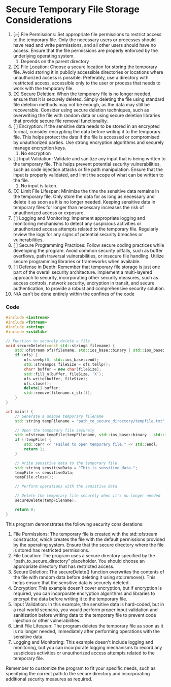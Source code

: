 # Secure Temporary File Storage Considerations

1. [~] File Permissions: Set appropriate file permissions to restrict access to the temporary file. Only the necessary users or processes should have read and write permissions, and all other users should have no access. Ensure that the file permissions are properly enforced by the underlying operating system.
   1. Depends on the parent directory
2. [X] File Location: Choose a secure location for storing the temporary file. Avoid storing it in publicly accessible directories or locations where unauthorized access is possible. Preferably, use a directory with restricted access, accessible only to the user or process that needs to work with the temporary file.
3. [X] Secure Deletion: When the temporary file is no longer needed, ensure that it is securely deleted. Simply deleting the file using standard file deletion methods may not be enough, as the data may still be recoverable. Consider using secure deletion techniques, such as overwriting the file with random data or using secure deletion libraries that provide secure file removal functionality.
4. [ ] Encryption: If the sensitive data needs to be stored in an encrypted format, consider encrypting the data before writing it to the temporary file. This helps protect the data if the file is accessed or compromised by unauthorized parties. Use strong encryption algorithms and securely manage encryption keys.
   1. No encryption
5. [ ] Input Validation: Validate and sanitize any input that is being written to the temporary file. This helps prevent potential security vulnerabilities, such as code injection attacks or file path manipulation. Ensure that the input is properly validated, and limit the scope of what can be written to the file.
   1. No input is taken.
6. [X] Limit File Lifespan: Minimize the time the sensitive data remains in the temporary file. Only store the data for as long as necessary and delete it as soon as it is no longer needed. Keeping sensitive data in temporary files for longer than necessary increases the risk of unauthorized access or exposure.
7. [ ] Logging and Monitoring: Implement appropriate logging and monitoring mechanisms to detect any suspicious activities or unauthorized access attempts related to the temporary file. Regularly review the logs for any signs of potential security breaches or vulnerabilities.
8. [ ] Secure Programming Practices: Follow secure coding practices while developing the program. Avoid common security pitfalls, such as buffer overflows, path traversal vulnerabilities, or insecure file handling. Utilize secure programming libraries or frameworks when available.
9.  [ ] Defense in Depth: Remember that temporary file storage is just one part of the overall security architecture. Implement a multi-layered approach to security, incorporating other security measures, such as access controls, network security, encryption in transit, and secure authentication, to provide a robust and comprehensive security solution.
   1. N/A can't be done entirely within the confines of the code

### Code

```cpp
#include <iostream>
#include <fstream>
#include <string>
#include <cstdlib>

// Function to securely delete a file
void secureDelete(const std::string& filename) {
    std::ofstream ofs(filename, std::ios_base::binary | std::ios_base::out);
    if (ofs) {
        ofs.seekp(0, std::ios_base::end);
        std::streampos fileSize = ofs.tellp();
        char* buffer = new char[fileSize];
        std::fill_n(buffer, fileSize, 'X');
        ofs.write(buffer, fileSize);
        ofs.close();
        delete[] buffer;
        std::remove(filename.c_str());
    }
}

int main() {
    // Generate a unique temporary filename
    std::string tempFilename = "path_to_secure_directory/tempfile.txt";

    // Open the temporary file securely
    std::ofstream tempFile(tempFilename, std::ios_base::binary | std::ios_base::out);
    if (!tempFile) {
        std::cerr << "Failed to open temporary file." << std::endl;
        return 1;
    }

    // Write sensitive data to the temporary file
    std::string sensitiveData = "This is sensitive data.";
    tempFile << sensitiveData;
    tempFile.close();

    // Perform operations with the sensitive data

    // Delete the temporary file securely when it's no longer needed
    secureDelete(tempFilename);

    return 0;
}

```

This program demonstrates the following security considerations:

1. File Permissions: The temporary file is created with the std::ofstream constructor, which creates the file with the default permissions provided by the operating system. Ensure that the secure directory where the file is stored has restricted permissions.
2. File Location: The program uses a secure directory specified by the "path_to_secure_directory" placeholder. You should choose an appropriate directory that has restricted access.
3. Secure Deletion: The secureDelete() function overwrites the contents of the file with random data before deleting it using std::remove(). This helps ensure that the sensitive data is securely deleted.
4. Encryption: This example doesn't cover encryption, but if encryption is required, you can incorporate encryption algorithms and libraries to encrypt the data before writing it to the temporary file.
5. Input Validation: In this example, the sensitive data is hard-coded, but in a real-world scenario, you would perform proper input validation and sanitization before writing data to the temporary file to prevent code injection or other vulnerabilities.
6. Limit File Lifespan: The program deletes the temporary file as soon as it is no longer needed, immediately after performing operations with the sensitive data.
7. Logging and Monitoring: This example doesn't include logging and monitoring, but you can incorporate logging mechanisms to record any suspicious activities or unauthorized access attempts related to the temporary file.

Remember to customize the program to fit your specific needs, such as specifying the correct path to the secure directory and incorporating additional security measures as required.

